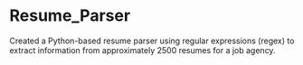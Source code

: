 # Resume_Parser
Created a Python-based resume parser using regular expressions (regex) to extract information from approximately 2500 resumes for a job agency.
